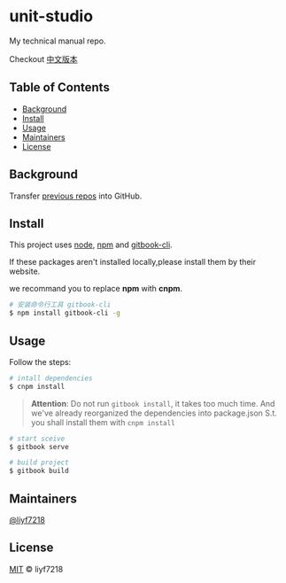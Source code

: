 # unit-studio

My technical manual repo.

Checkout [中文版本](Introductions/README-ZH.md)

## Table of Contents

- [Background](#background)
- [Install](#install)
- [Usage](#usage)
- [Maintainers](#maintainers)
- [License](#license)

## Background

Transfer [previous repos](http://106.13.58.177:8081/) into GitHub.

## Install

This project uses [node](http://nodejs.org), [npm](https://npmjs.com) and [gitbook-cli](https://www.npmjs.com/package/gitbook-cli).

If these packages aren't installed locally,please install them by their website.

we recommand you to replace **npm** with **cnpm**.

```sh
# 安装命令行工具 gitbook-cli
$ npm install gitbook-cli -g
```

## Usage

Follow the steps:

```sh
# intall dependencies
$ cnpm install
```
> **Attention**:
> Do not run `gitbook install`, it takes too much time.
> And we've already reorganized the dependencies into package.json
> S.t. you shall install them with `cnpm install`

```sh
# start sceive
$ gitbook serve

# build project
$ gitbook build
```

## Maintainers

[@liyf7218](https://github.com/liyf7218)

## License

[MIT](LICENSE) © liyf7218
